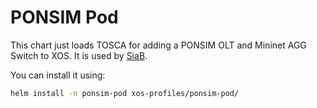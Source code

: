# PONSIM Pod

This chart just loads TOSCA for adding a PONSIM OLT and Mininet
AGG Switch to XOS.  It is used by [SiaB](../profiles/seba/siab.md).

You can install it using:

```bash
helm install -n ponsim-pod xos-profiles/ponsim-pod/
```
